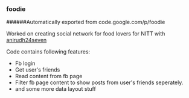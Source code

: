 ### foodie
######Automatically exported from code.google.com/p/foodie

Worked on creating social network for food lovers for NITT with [anirudh24seven](https://github.com/anirudh24seven)

Code contains following features:
* Fb login 
* Get user's friends
* Read content from fb page
* Filter fb page content to show posts from user's friends seperately.
* and some more data layout stuff
